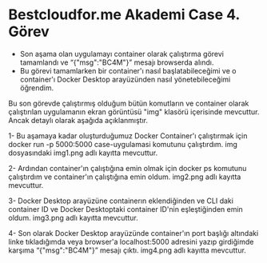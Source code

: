 # Bestcloudfor.me Akademi Case 4. Görev
- Son aşama olan uygulamayı container olarak çalıştırma görevi tamamlandı ve “{"msg":"BC4M"}” mesajı browserda alındı.
- Bu görevi tamamlarken bir container'ı nasıl başlatabileceğimi ve o container'ı Docker Desktop arayüzünden nasıl yönetebileceğimi öğrendim.

Bu son görevde çalıştırmış olduğum bütün komutların ve container olarak çalıştırılan uygulamanın ekran görüntüsü "img" klasörü içerisinde mevcuttur. Ancak detaylı olarak aşağıda açıklanmıştır.

1- Bu aşamaya kadar oluşturduğumuz Docker Container'ı çalıştırmak için docker run -p 5000:5000 case-uygulamasi komutunu çalıştırdım. img dosyasındaki img1.png adlı kayıtta mevcuttur.

2- Ardından container'ın çalıştığına emin olmak için docker ps komutunu çalıştırdım ve container'ın çalıştığına emin oldum. img2.png adlı kayıtta mevcuttur.

3- Docker Desktop arayüzüne containerın eklendiğinden ve CLI daki container ID ve Docker Desktoptaki container ID'nin eşleştiğinden emin oldum. img3.png adlı kayıtta mevcuttur.

4- Son olarak Docker Desktop arayüzünde container'ın port başlığı altındaki linke tıkladığımda veya browser'a localhost:5000 adresini yazıp girdiğimde karşıma “{"msg":"BC4M"}” mesajı çıktı. img4.png adlı kayıtta mevcuttur.
